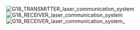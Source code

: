 ![G18_TRANSMITTER_laser_communication_system](https://user-images.githubusercontent.com/55307326/130343903-1ac8212f-4bb5-419d-b864-d58f9859797d.jpg)
![G18_RECEIVER_laser_communication_system](https://user-images.githubusercontent.com/55307326/130337422-764b9775-996b-4a4f-bdd8-cfffa8c83f4d.jpg)
![G18_RECEIVER_laser_communication_system_](https://user-images.githubusercontent.com/55307326/130337436-63e2c104-ce5d-4f9f-b487-62ace739bf95.jpg)

